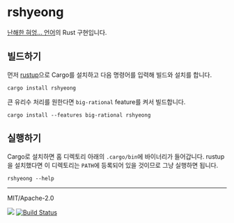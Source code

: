 # rshyeong

[난해한 혀엉... 언어](https://gist.github.com/xnuk/d9f883ede568d97caa158255e4b4d069)의
Rust 구현입니다.

## 빌드하기

먼저 [rustup](https://rustup.rs/)으로 Cargo를 설치하고 다음 명령어를 입력해
빌드와 설치를 합니다.

```
cargo install rshyeong
```

큰 유리수 처리를 원한다면 `big-rational` feature를 켜서 빌드합니다.

```
cargo install --features big-rational rshyeong
```

## 실행하기

Cargo로 설치하면 홈 디렉토리 아래의 `.cargo/bin`에 바이너리가 들어갑니다.
rustup을 설치했다면 이 디렉토리는 `PATH`에 등록되어 있을 것이므로
그냥 실행하면 됩니다.

```
rshyeong --help
```

---

MIT/Apache-2.0

![](https://img.shields.io/crates/v/rshyeong.svg)
[![Build Status](https://travis-ci.org/VBChunguk/hyeong-rs.svg?branch=master)](https://travis-ci.org/VBChunguk/hyeong-rs)
